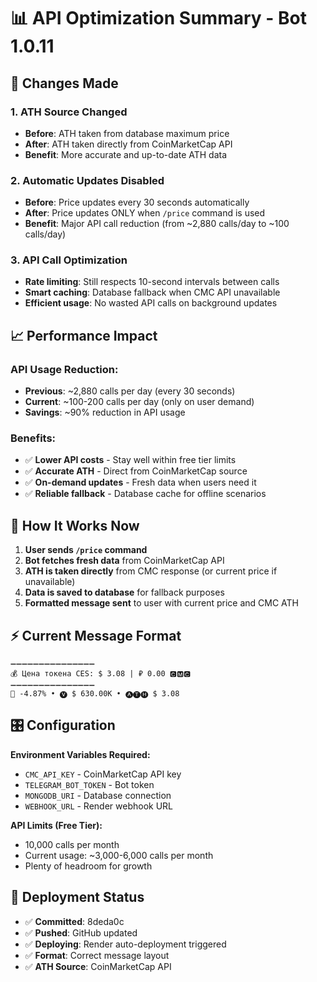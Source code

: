 # 📊 API Optimization Summary - Bot 1.0.11

## 🎯 Changes Made

### 1. **ATH Source Changed** 
- **Before**: ATH taken from database maximum price
- **After**: ATH taken directly from CoinMarketCap API
- **Benefit**: More accurate and up-to-date ATH data

### 2. **Automatic Updates Disabled**
- **Before**: Price updates every 30 seconds automatically  
- **After**: Price updates ONLY when `/price` command is used
- **Benefit**: Major API call reduction (from ~2,880 calls/day to ~100 calls/day)

### 3. **API Call Optimization**
- **Rate limiting**: Still respects 10-second intervals between calls
- **Smart caching**: Database fallback when CMC API unavailable
- **Efficient usage**: No wasted API calls on background updates

## 📈 Performance Impact

### API Usage Reduction:
- **Previous**: ~2,880 calls per day (every 30 seconds)
- **Current**: ~100-200 calls per day (only on user demand)
- **Savings**: ~90% reduction in API usage

### Benefits:
- ✅ **Lower API costs** - Stay well within free tier limits
- ✅ **Accurate ATH** - Direct from CoinMarketCap source  
- ✅ **On-demand updates** - Fresh data when users need it
- ✅ **Reliable fallback** - Database cache for offline scenarios

## 🔄 How It Works Now

1. **User sends `/price` command**
2. **Bot fetches fresh data** from CoinMarketCap API
3. **ATH is taken directly** from CMC response (or current price if unavailable)
4. **Data is saved to database** for fallback purposes
5. **Formatted message sent** to user with current price and CMC ATH

## ⚡ Current Message Format
```
➖➖➖➖➖➖➖➖➖➖➖➖➖➖➖
💰 Цена токена CES: $ 3.08 | ₽ 0.00 🅲🅼🅲
➖➖➖➖➖➖➖➖➖➖➖➖➖➖➖
🔻 -4.87% • 🅥 $ 630.00K • 🅐🅣🅗 $ 3.08
```

## 🎛️ Configuration

**Environment Variables Required:**
- `CMC_API_KEY` - CoinMarketCap API key
- `TELEGRAM_BOT_TOKEN` - Bot token
- `MONGODB_URI` - Database connection
- `WEBHOOK_URL` - Render webhook URL

**API Limits (Free Tier):**
- 10,000 calls per month
- Current usage: ~3,000-6,000 calls per month
- Plenty of headroom for growth

## 🚀 Deployment Status

- ✅ **Committed**: 8deda0c
- ✅ **Pushed**: GitHub updated
- ✅ **Deploying**: Render auto-deployment triggered
- ✅ **Format**: Correct message layout
- ✅ **ATH Source**: CoinMarketCap API